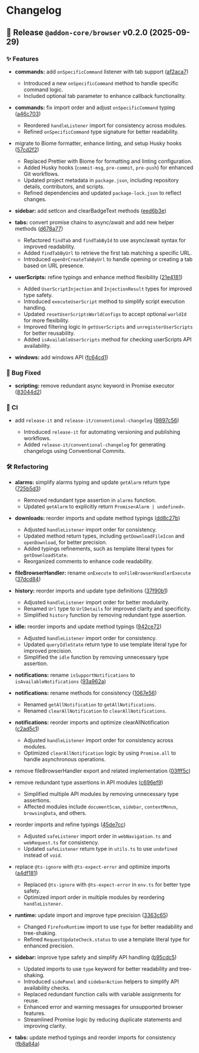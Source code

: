 # Changelog

## 🚀 Release `@addon-core/browser` v0.2.0 (2025-09-29)

### ✨ Features

* **commands:** add `onSpecificCommand` listener with tab support ([af2aca7](https://github.com/addon-stack/browser/commit/af2aca7a6e51dd5373226518e46cd8a2509dc002))

  - Introduced a new `onSpecificCommand` method to handle specific command logic.
  - Included optional tab parameter to enhance callback functionality.

* **commands:** fix import order and adjust `onSpecificCommand` typing ([a46c703](https://github.com/addon-stack/browser/commit/a46c703da04110de594efc6ba3844d05a9eb8bca))

  - Reordered `handleListener` import for consistency across modules.
  - Refined `onSpecificCommand` type signature for better readability.

* migrate to Biome formatter, enhance linting, and setup Husky hooks ([57cd2f2](https://github.com/addon-stack/browser/commit/57cd2f20f772a5d6416618ba2f72c210aad07767))

  - Replaced Prettier with Biome for formatting and linting configuration.
  - Added Husky hooks (`commit-msg`, `pre-commit`, `pre-push`) for enhanced Git workflows.
  - Updated project metadata in `package.json`,
    including repository details, contributors, and scripts.
  - Refined dependencies and updated `package-lock.json` to reflect changes.

* **sidebar:** add setIcon and clearBadgeText methods ([eed6b3e](https://github.com/addon-stack/browser/commit/eed6b3e217bd696ae345bf6f26d256e05f1dfb5c))


* **tabs:** convert promise chains to async/await and add new helper methods ([d678a77](https://github.com/addon-stack/browser/commit/d678a77487aac9fc4909c22f4071fbad93fb5b3a))

  - Refactored `findTab` and `findTabById` to use async/await syntax for improved readability.
  - Added `findTabByUrl` to retrieve the first tab matching a specific URL.
  - Introduced `openOrCreateTabByUrl` to handle opening or creating a tab based on URL presence.

* **userScripts:** refine typings and enhance method flexibility ([21e4181](https://github.com/addon-stack/browser/commit/21e41814411dd8672ea7fc512169c6b3a9e33258))

  - Added `UserScriptInjection` and `InjectionResult` types for improved type safety.
  - Introduced `executeUserScript` method to simplify script execution handling.
  - Updated `resetUserScriptsWorldConfigs` to accept optional `worldId` for more flexibility.
  - Improved filtering logic in `getUserScripts` and `unregisterUserScripts` for better reusability.
  - Added `isAvailableUserScripts` method for checking userScripts API availability.

* **windows:** add windows API ([fc64cd1](https://github.com/addon-stack/browser/commit/fc64cd167e50542c3d629bf46b6bddc2bd68dafa))



### 🐛 Bug Fixed

* **scripting:** remove redundant async keyword in Promise executor ([83044d2](https://github.com/addon-stack/browser/commit/83044d2a27a03d672f1e8b2b9670200461978e7e))



### 🤖 CI

* add `release-it` and `release-it/conventional-changelog` ([9897c56](https://github.com/addon-stack/browser/commit/9897c5648db9ae9909c1c983b2a60aa73181a8ef))

  - Introduced `release-it` for automating versioning and publishing workflows.
  - Added `release-it/conventional-changelog` for generating changelogs using Conventional Commits.


### 🛠️ Refactoring

* **alarms:** simplify alarms typing and update `getAlarm` return type ([725b5d3](https://github.com/addon-stack/browser/commit/725b5d3f798f979661b76da312a10a58ca4a9cef))

  - Removed redundant type assertion in `alarms` function.
  - Updated `getAlarm` to explicitly return `Promise<Alarm | undefined>`.

* **downloads:** reorder imports and update method typings ([dd8c27b](https://github.com/addon-stack/browser/commit/dd8c27bc07e2b4444f7a7c764308653ffcd79c67))

  - Adjusted `handleListener` import order for consistency.
  - Updated method return types, including `getDownloadFileIcon` and `openDownload`, for better precision.
  - Added typings refinements, such as template literal types for `getDownloadState`.
  - Reorganized comments to enhance code readability.

* **fileBrowserHandler:** rename `onExecute` to `onFileBrowserHandlerExecute` ([37dcd84](https://github.com/addon-stack/browser/commit/37dcd84b201e97aeec8ecbd6351eb84232b618c9))


* **history:** reorder imports and update type definitions ([37f90b1](https://github.com/addon-stack/browser/commit/37f90b175ce72f3a500d9238b143210b8060917f))

  - Adjusted `handleListener` import order for better modularity.
  - Renamed `Url` type to `UrlDetails` for improved clarity and specificity.
  - Simplified `history` function by removing redundant type assertion.

* **idle:** reorder imports and update method typings ([942ce72](https://github.com/addon-stack/browser/commit/942ce72a7f5fbd6a50cab6bf5072f99e0cd0ae55))

  - Adjusted `handleListener` import order for consistency.
  - Updated `queryIdleState` return type to use template literal type for improved precision.
  - Simplified the `idle` function by removing unnecessary type assertion.

* **notifications:** rename `isSupportNotifications` to `isAvailableNotifications` ([93a962a](https://github.com/addon-stack/browser/commit/93a962a73d55e2d5a1c7884afd91c09703087eca))


* **notifications:** rename methods for consistency ([1067e56](https://github.com/addon-stack/browser/commit/1067e564a5a5e54193a75b43ba46be6d57a65d71))

  - Renamed `getAllNotification` to `getAllNotifications`.
  - Renamed `clearAllNotification` to `clearAllNotifications`.

* **notifications:** reorder imports and optimize clearAllNotification ([c2ad5c1](https://github.com/addon-stack/browser/commit/c2ad5c115d367cf6a52a22ab490ba870efbedfba))

  - Adjusted `handleListener` import order for consistency across modules.
  - Optimized `clearAllNotification` logic by using `Promise.all` to handle asynchronous operations.

* remove fileBrowserHandler export and related implementation ([03fff5c](https://github.com/addon-stack/browser/commit/03fff5ca9d25eb87824f8ce5b2bccf71ab57ffe3))


* remove redundant type assertions in API modules ([c696ef9](https://github.com/addon-stack/browser/commit/c696ef9176a043f98580f94a38a97a371010ddde))

  - Simplified multiple API modules by removing unnecessary type assertions.
  - Affected modules include `documentScan`, `sidebar`, `contextMenus`, `browsingData`, and others.

* reorder imports and refine typings ([45de7cc](https://github.com/addon-stack/browser/commit/45de7cc14464cb20f327770fcb47fb81aed0a0ff))

  - Adjusted `safeListener` import order in `webNavigation.ts` and `webRequest.ts` for consistency.
  - Updated `safeListener` return type in `utils.ts` to use `undefined` instead of `void`.

* replace `@ts-ignore` with `@ts-expect-error` and optimize imports ([a4df181](https://github.com/addon-stack/browser/commit/a4df181490345abcd33f18745b20dcac1e67196c))

  - Replaced `@ts-ignore` with `@ts-expect-error` in `env.ts` for better type safety.
  - Optimized import order in multiple modules by reordering `handleListener`.

* **runtime:** update import and improve type precision ([3363c65](https://github.com/addon-stack/browser/commit/3363c65cf3b1936d6392d4204dd074554e81f3de))

  - Changed `FirefoxRuntime` import to use `type` for better readability and tree-shaking.
  - Refined `RequestUpdateCheck.status` to use a template literal type for enhanced precision.

* **sidebar:** improve type safety and simplify API handling ([b95cdc5](https://github.com/addon-stack/browser/commit/b95cdc51158b9e7416442e7913162a32c9fa4c97))

  - Updated imports to use `type` keyword for better readability and tree-shaking.
  - Introduced `sidePanel` and `sidebarAction` helpers to simplify API availability checks.
  - Replaced redundant function calls with variable assignments for reuse.
  - Enhanced error and warning messages for unsupported browser features.
  - Streamlined Promise logic by reducing duplicate statements and improving clarity.

* **tabs:** update method typings and reorder imports for consistency ([fb8a64a](https://github.com/addon-stack/browser/commit/fb8a64ad6a23ce987afc90c1f9173d94c478af4f))
